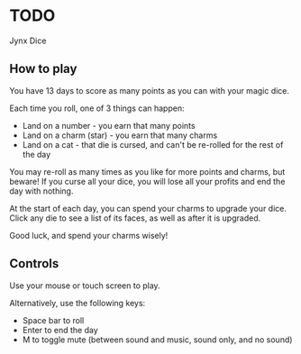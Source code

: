 # TODO

Jynx Dice

## How to play

You have 13 days to score as many points as you can with your magic dice.

Each time you roll, one of 3 things can happen:

- Land on a number - you earn that many points
- Land on a charm (star) - you earn that many charms
- Land on a cat - that die is cursed, and can't be re-rolled for the rest of the day

You may re-roll as many times as you like for more points and charms, but beware!
If you curse all your dice, you will lose all your profits and end the day with nothing.

At the start of each day, you can spend your charms to upgrade your dice. Click any die to see a list of its faces, as well as after it is upgraded.

Good luck, and spend your charms wisely!

## Controls

Use your mouse or touch screen to play.

Alternatively, use the following keys:

- Space bar to roll
- Enter to end the day
- M to toggle mute (between sound and music, sound only, and no sound)
